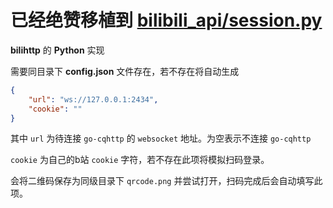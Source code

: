 # 已经绝赞移植到 [bilibili_api/session.py](https://github.com/Nemo2011/bilibili-api/blob/dev/bilibili_api/session.py)

**bilihttp** 的 **Python** 实现

需要同目录下 **config.json** 文件存在，若不存在将自动生成

```json
{
    "url": "ws://127.0.0.1:2434",
    "cookie": ""
}
```
其中
```url``` 为待连接 ```go-cqhttp``` 的 ```websocket``` 地址。为空表示不连接 ```go-cqhttp```

```cookie``` 为自己的b站 ```cookie``` 字符，若不存在此项将模拟扫码登录。

会将二维码保存为同级目录下 ```qrcode.png``` 并尝试打开，扫码完成后会自动填写此项。
